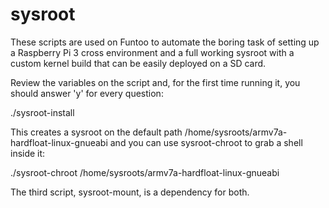 # sysroot

These scripts are used on Funtoo to automate the boring task of setting up a Raspberry Pi 3 cross environment and a full working sysroot with a custom kernel build that can be easily deployed on a SD card.

Review the variables on the script and, for the first time running it, you should answer 'y' for every question:

./sysroot-install

This creates a sysroot on the default path /home/sysroots/armv7a-hardfloat-linux-gnueabi and you can use sysroot-chroot to grab a shell inside it:

./sysroot-chroot /home/sysroots/armv7a-hardfloat-linux-gnueabi

The third script, sysroot-mount, is a dependency for both.
